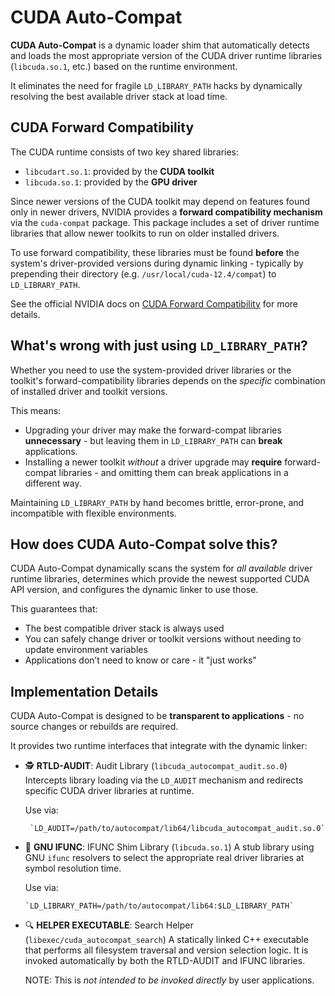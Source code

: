 # CUDA Auto-Compat

**CUDA Auto-Compat** is a dynamic loader shim that automatically detects and
loads the most appropriate version of the CUDA driver runtime libraries
(`libcuda.so.1`, etc.) based on the runtime environment.

It eliminates the need for fragile `LD_LIBRARY_PATH` hacks by dynamically
resolving the best available driver stack at load time.

## CUDA Forward Compatibility

The CUDA runtime consists of two key shared libraries:

-   `libcudart.so.1`: provided by the **CUDA toolkit**
-   `libcuda.so.1`: provided by the **GPU driver**

Since newer versions of the CUDA toolkit may depend on features found only in
newer drivers, NVIDIA provides a **forward compatibility mechanism** via the
`cuda-compat` package. This package includes a set of driver runtime libraries
that allow newer toolkits to run on older installed drivers.

To use forward compatibility, these libraries must be found **before** the
system's driver-provided versions during dynamic linking - typically by
prepending their directory (e.g. `/usr/local/cuda-12.4/compat`) to
`LD_LIBRARY_PATH`.

See the official NVIDIA docs on
[CUDA Forward Compatibility](https://docs.nvidia.com/deploy/cuda-compatibility/index.html#forward-compatibility)
for more details.

## What's wrong with just using `LD_LIBRARY_PATH`?

Whether you need to use the system-provided driver libraries or the toolkit's
forward-compatibility libraries depends on the _specific_ combination of
installed driver and toolkit versions.

This means:

-   Upgrading your driver may make the forward-compat libraries
    **unnecessary** - but leaving them in `LD_LIBRARY_PATH` can **break**
    applications.
-   Installing a newer toolkit _without_ a driver upgrade may **require**
    forward-compat libraries - and omitting them can break applications in a
    different way.

Maintaining `LD_LIBRARY_PATH` by hand becomes brittle, error-prone, and
incompatible with flexible environments.

## How does CUDA Auto-Compat solve this?

CUDA Auto-Compat dynamically scans the system for _all available_ driver runtime
libraries, determines which provide the newest supported CUDA API version, and
configures the dynamic linker to use those.

This guarantees that:

-   The best compatible driver stack is always used
-   You can safely change driver or toolkit versions without needing to update
    environment variables
-   Applications don’t need to know or care - it "just works"

## Implementation Details

CUDA Auto-Compat is designed to be **transparent to applications** - no source
changes or rebuilds are required.

It provides two runtime interfaces that integrate with the dynamic linker:

-   :detective: **RTLD-AUDIT**: Audit Library (`libcuda_autocompat_audit.so.0`)
    Intercepts library loading via the `LD_AUDIT` mechanism and redirects
    specific CUDA driver libraries at runtime.

    Use via:

         `LD_AUDIT=/path/to/autocompat/lib64/libcuda_autocompat_audit.so.0`

-   :jigsaw: **GNU IFUNC**: IFUNC Shim Library (`libcuda.so.1`) A stub library
    using GNU `ifunc` resolvers to select the appropriate real driver libraries
    at symbol resolution time.

    Use via:

        `LD_LIBRARY_PATH=/path/to/autocompat/lib64:$LD_LIBRARY_PATH`

-   :mag: **HELPER EXECUTABLE**: Search Helper
    (`libexec/cuda_autocompat_search`) A statically linked C++ executable that
    performs all filesystem traversal and version selection logic. It is invoked
    automatically by both the RTLD-AUDIT and IFUNC libraries.

    NOTE: This is _not intended to be invoked directly_ by user applications.
